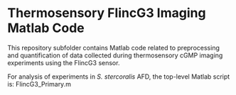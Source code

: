 # Thermosensory FlincG3 Imaging Matlab Code
 This repository subfolder contains Matlab code related to preprocessing and quantification of data collected during thermosensory cGMP imaging experiments using the FlincG3 sensor. 
 
 For analysis of experiments in *S. stercoralis* AFD, the top-level Matlab script is: FlincG3_Primary.m
